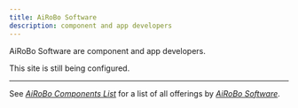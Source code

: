 ```yaml
---
title: AiRoBo Software
description: component and app developers
---
```

AiRoBo Software are component and app developers.

This site is still being configured.

---
See [*AiRoBo Components List*](https://airobo.site) for a list of all offerings by [*AiRoBo Software*](https://airobo.software).
